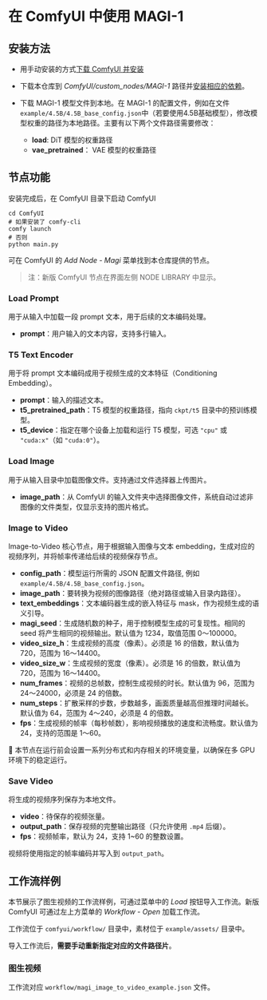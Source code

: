 # 在 ComfyUI 中使用 MAGI-1

## 安装方法

- 用手动安装的方式[下载 ComfyUI 并安装](https://github.com/comfyanonymous/ComfyUI?tab=readme-ov-file#manual-install-windows-linux)

- 下载本仓库到 *ComfyUI/custom_nodes/MAGI-1* 路径并[安装相应的依赖](https://github.com/SandAI-org/MAGI-1?tab=readme-ov-file#environment-preparation)。

- 下载 MAGI-1 模型文件到本地。在 MAGI-1 的配置文件，例如在文件`example/4.5B/4.5B_base_config.json`中（若要使用4.5B基础模型），修改模型权重的路径为本地路径。主要有以下两个文件路径需要修改：
    * **load**: DiT 模型的权重路径
    * **vae_pretrained**： VAE 模型的权重路径

## 节点功能

安装完成后，在 ComfyUI 目录下启动 ComfyUI

```shell
cd ComfyUI
# 如果安装了 comfy-cli
comfy launch
# 否则
python main.py
```
可在 ComfyUI 的 *Add Node - Magi* 菜单找到本仓库提供的节点。

> 注：新版 ComfyUI 节点在界面左侧 NODE LIBRARY 中显示。

### Load Prompt

用于从输入中加载一段 prompt 文本，用于后续的文本编码处理。

* **prompt**：用户输入的文本内容，支持多行输入。

### T5 Text Encoder

用于将 prompt 文本编码成用于视频生成的文本特征（Conditioning Embedding）。

* **prompt**：输入的描述文本。
* **t5\_pretrained\_path**：T5 模型的权重路径，指向 `ckpt/t5` 目录中的预训练模型。
* **t5\_device**：指定在哪个设备上加载和运行 T5 模型，可选 `"cpu"` 或 `"cuda:x"`（如 `"cuda:0"`）。

### Load Image

用于从输入目录中加载图像文件。支持通过文件选择器上传图片。

* **image\_path**：从 ComfyUI 的输入文件夹中选择图像文件，系统自动过滤非图像的文件类型，仅显示支持的图片格式。


### Image to Video

Image-to-Video 核心节点，用于根据输入图像与文本 embedding，生成对应的视频序列，并将帧率传递给后续的视频保存节点。

* **config\_path**：模型运行所需的 JSON 配置文件路径, 例如`example/4.5B/4.5B_base_config.json`。
* **image\_path**：要转换为视频的图像路径（绝对路径或输入目录内路径）。
* **text\_embeddings**：文本编码器生成的嵌入特征与 mask，作为视频生成的语义引导。
* **magi\_seed**：生成随机数的种子，用于控制模型生成的可复现性。相同的 seed 将产生相同的视频输出。默认值为 1234，取值范围 0～100000。
* **video\_size\_h**：生成视频的高度（像素）。必须是 16 的倍数，默认值为 720，范围为 16～14400。
* **video\_size\_w**：生成视频的宽度（像素）。必须是 16 的倍数，默认值为 720，范围为 16～14400。
* **num\_frames**：视频的总帧数，控制生成视频的时长。默认值为 96，范围为 24～24000，必须是 24 的倍数。
* **num\_steps**：扩散采样的步数，步数越多，画面质量越高但推理时间越长。默认值为 64，范围为 4～240，必须是 4 的倍数。
* **fps**：生成视频的帧率（每秒帧数），影响视频播放的速度和流畅度。默认值为 24，支持的范围是 1～60。

📌 本节点在运行前会设置一系列分布式和内存相关的环境变量，以确保在多 GPU 环境下的稳定运行。


### Save Video

将生成的视频序列保存为本地文件。

* **video**：待保存的视频张量。
* **output\_path**：保存视频的完整输出路径（只允许使用 `.mp4` 后缀）。
* **fps**：视频帧率，默认为 24，支持 1\~60 的整数设置。

视频将使用指定的帧率编码并写入到 `output_path`。


## 工作流样例

本节展示了图生视频的工作流样例，可通过菜单中的 *Load* 按钮导入工作流。新版 ComfyUI 可通过左上方菜单的 *Workflow - Open* 加载工作流。

工作流位于 `comfyui/workflow/` 目录中，素材位于 `example/assets/` 目录中。

导入工作流后，**需要手动重新指定对应的文件路径片**。

### 图生视频

工作流对应 `workflow/magi_image_to_video_example.json` 文件。